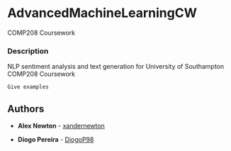 # AdvancedMachineLearningCW

COMP208 Coursework


### Description

NLP sentiment analysis and text generation for University of Southampton COMP208 Coursework 

```
Give examples
```


## Authors

* **Alex Newton** - [xandernewton](https://github.com/xandernewton)

* **Diogo Pereira** - [DiogoP98](https://github.com/DiogoP98)





